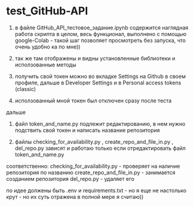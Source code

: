 # test_GitHub-API

1) в файле GitHub_API_тестовое_задание.ipynb содержится наглядная работа скрипта в целом, весь функционал,
выполнено с помощью google-Colab - такой шаг позволяет просмотреть без запуска, что очень удобно ка по мне))

2) так же там отображены и видны установленные библиотеки и исползованные методы

3) получить свой токен можно во вкладке Settings на Github в своем профиле, дальше в Developer Settings и в Personal access tokens (classic)
4) исползованный мной токен был отключен сразу после теста

дальше

1) файл token_and_name.py подлежит редактированию,
   в нем нужно подствить свой токен и написать название репозитория

2) файлы checking_for_availability.py , create_repo_and_file_in.py , del_repo.py
   зависят и работаю только если отредактировать файл token_and_name.py

соответственно:
  checking_for_availability.py - проверяет на наличие репозитория по названию
  create_repo_and_file_in.py - занимается созданием репозитория
  del_repo.py - удаляет его

  по идее должены быть .env и requirements.txt - но я еще не настолько крут - но их суть отражена в полной мере я считаю))

